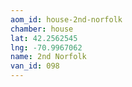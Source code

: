 ```yaml
---
aom_id: house-2nd-norfolk
chamber: house
lat: 42.2562545
lng: -70.9967062
name: 2nd Norfolk
van_id: 098
---
```

